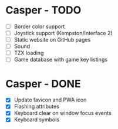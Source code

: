 # Casper - TODO

- [ ] Border color support
- [ ] Joystick support (Kempston/Interface 2)
- [ ] Static website on GitHub pages
- [ ] Sound
- [ ] TZX loading
- [ ] Game database with game key listings

# Casper - DONE

- [x] Update favicon and PWA icon
- [x] Flashing attributes
- [x] Keyboard clear on window focus events
- [x] Keyboard symbols
